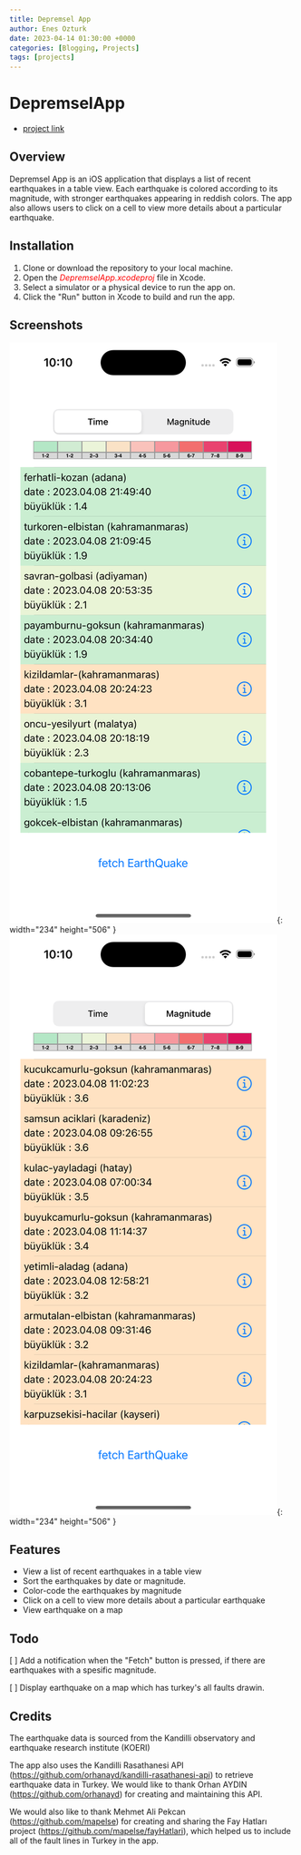 ```yaml
---
title: Depremsel App
author: Enes Ozturk
date: 2023-04-14 01:30:00 +0000
categories: [Blogging, Projects]
tags: [projects]
---
```


# DepremselApp
- [project link](https://github.com/nsozturk/DepremselApp "depremselApp")
## Overview

Depremsel App is an iOS application that displays a list of recent earthquakes in a table view. Each earthquake is colored according to its magnitude, with stronger earthquakes appearing in reddish colors. The app also allows users to click on a cell to view more details about a particular earthquake.

## Installation

1. Clone or download the repository to your local machine.
2. Open the <span style="color:red ">*DepremselApp.xcodeproj*</span> file in Xcode.
3. Select a simulator or a physical device to run the app on.
4. Click the "Run" button in Xcode to build and run the app.

## Screenshots

![Desktop View](https://github.com/nsozturk/DepremselApp/raw/main/assets/depremsellapp-1.png){: width="234" height="506" }
![Desktop View](https://github.com/nsozturk/DepremselApp/raw/main/assets/depremsellapp-2.png){: width="234" height="506" }




## Features

- View a list of recent earthquakes in a table view
- Sort the earthquakes by date or magnitude.
- Color-code the earthquakes by magnitude
- Click on a cell to view more details about a particular earthquake
- View earthquake on a map

## Todo

[ ] Add a notification when the "Fetch" button is pressed, if there are earthquakes with a spesific magnitude.

[ ] Display earthquake on a map which has turkey's all faults drawin.

## Credits

The earthquake data is sourced from the Kandilli observatory and earthquake research institute (KOERI)

The app also uses the Kandilli Rasathanesi API (https://github.com/orhanayd/kandilli-rasathanesi-api) to retrieve earthquake data in Turkey. We would like to thank Orhan AYDIN (https://github.com/orhanayd) for creating and maintaining this API.

We would also like to thank Mehmet Ali Pekcan (https://github.com/mapelse) for creating and sharing the Fay Hatları project (https://github.com/mapelse/fayHatlari), which helped us to include all of the fault lines in Turkey in the app.
